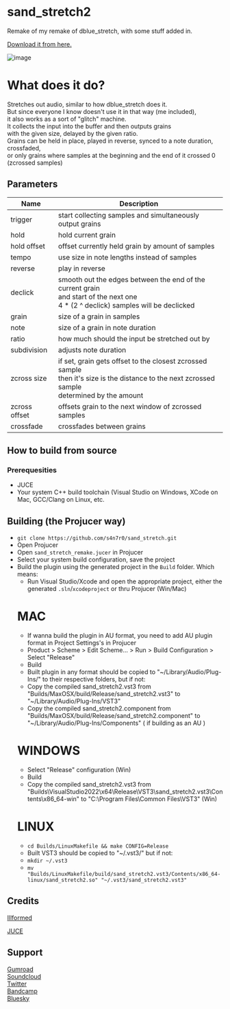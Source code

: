 # sand_stretch2
Remake of my remake of dblue_stretch, with some stuff added in.

[Download it from here.](https://github.com/s4n7r0/sand_stretch/releases)

![image](https://github.com/s4n7r0/sand_stretch/assets/116836670/267690ba-e731-4682-a088-e9d52e7f38f7)

# What does it do?
Stretches out audio, similar to how dblue_stretch does it. <br>
But since everyone I know doesn't use it in that way (me included), <br>
it also works as a sort of "glitch" machine. <br>
It collects the input into the buffer and then outputs grains <Br>
with the given size, delayed by the given ratio. <br>
Grains can be held in place, played in reverse, synced to a note duration, crossfaded, <br> 
or only grains where samples at the beginning and the end of it crossed 0 (zcrossed samples) <br>

## Parameters

| Name          | Description                                               |
| ------------- | --------------------------------------------------------- |
| trigger       | start collecting samples and simultaneously output grains | 
| hold          | hold current grain |
| hold offset   | offset currently held grain by amount of samples |
| tempo         | use size in note lengths instead of samples  |
| reverse       | play in reverse  |
| declick       | smooth out the edges between the end of the current grain <br> and start of the next one <br> 4 * (2 ^ declick) samples will be declicked | 
| grain         | size of a grain in samples |
| note          | size of a grain in note duration |
| ratio         | how much should the input be stretched out by |
| subdivision   | adjusts note duration |
| zcross size   | if set, grain gets offset to the closest zcrossed sample <br> then it's size is the distance to the next zcrossed sample <br> determined by the amount |
| zcross offset | offsets grain to the next window of zcrossed samples |
| crossfade     | crossfades between grains |


## How to build from source

### Prerequesities

- JUCE
- Your system C++ build toolchain (Visual Studio on Windows, XCode on Mac, GCC/Clang on Linux, etc.

## Building (the Projucer way)

- ```git clone https://github.com/s4n7r0/sand_stretch.git```
- Open Projucer
- Open `sand_stretch_remake.jucer` in Projucer
- Select your system build configuration, save the project
- Build the plugin using the generated project in the `Build` folder. Which means:
  + Run Visual Studio/Xcode and open the appropriate project, either the generated `.sln`/`xcodeproject` or thru Projucer (Win/Mac)
  # MAC
  + If wanna build the plugin in AU format, you need to add AU plugin format in Project Settings's in Projucer
  + Product > Scheme > Edit Scheme... > Run > Build Configuration > Select "Release"
  + Build
  + Built plugin in any format should be copied to "~/Library/Audio/Plug-Ins/" to their respective folders, but if not:
  + Copy the compiled sand_stretch2.vst3 from "Builds/MaxOSX/build/Release/sand_stretch2.vst3" to "~/Library/Audio/Plug-Ins/VST3"
  + Copy the compiled sand_stretch2.component from "Builds/MaxOSX/build/Release/sand_stretch2.component" to "~/Library/Audio/Plug-Ins/Components" ( if building as an AU )
  # WINDOWS
  + Select "Release" configuration (Win)
  + Build
  + Copy the compiled sand_stretch2.vst3 from "Builds\VisualStudio2022\x64\Release\VST3\sand_stretch2.vst3\Contents\x86_64-win\" to "C:\Program Files\Common Files\VST3\" (Win)
  # LINUX
  + `cd Builds/LinuxMakefile && make CONFIG=Release`
  + Built VST3 should be copied to "~/.vst3/" but if not:
  + `mkdir ~/.vst3`
  + `mv "Builds/LinuxMakefile/build/sand_stretch2.vst3/Contents/x86_64-linux/sand_stretch2.so" "~/.vst3/sand_stretch2.vst3"`

## Credits

[Illformed](https://illformed.com/)

[JUCE](https://juce.com/)

## Support

[Gumroad](https://s4n7r0.gumroad.com) <br>
[Soundcloud](https://www.soundcloud.com/s4n7r0) <br>
[Twitter](https://www.twitter.com/s4n7r0) <br>
[Bandcamp](https://s4n7r0.bandcamp.com/) <br>
[Bluesky](https://bsky.app/profile/sandr0.bsky.social) <br>

